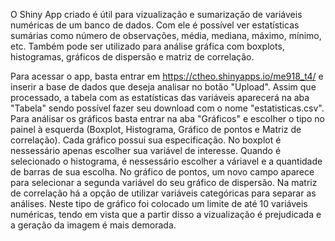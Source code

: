 O Shiny App criado é útil para vizualização e sumarização de variáveis numéricas de um banco de dados. Com ele é possível ver estatísticas sumárias como número de observações, média, mediana, máximo, mínimo, etc.
Também pode ser utilizado para análise gráfica com boxplots, histogramas, gráficos de dispersão e matriz de correlação.

Para acessar o app, basta entrar em <https://ctheo.shinyapps.io/me918_t4/> e inserir a base de dados que deseja analisar no botão "Upload". Assim que processado, a tabela com as estatísticas das variáveis aparecerá na aba "Tabela" sendo possível fazer seu download com o nome "estatisticas.csv".
Para análisar os gráficos basta entrar na aba "Gráficos" e escolher o tipo no painel à esquerda (Boxplot, Histograma, Gráfico de pontos e Matriz de correlação). Cada gráfico possui sua especificação.
No boxplot é nessessário apenas escolher sua variável de interesse.
Quando é selecionado o histograma, é nessessário escolher a váriavel e a quantidade de barras de sua escolha.
No gráfico de pontos, um novo campo aparece para selecionar a segunda variável do seu gráfico de dispersão.
Na matriz de correlação há a opção de utilizar variáveis categóricas para separar as análises. Neste tipo de gráfico foi colocado um limite de até 10 variáveis numéricas, tendo em vista que a partir disso a vizualização é prejudicada e a geração da imagem é mais demorada.
